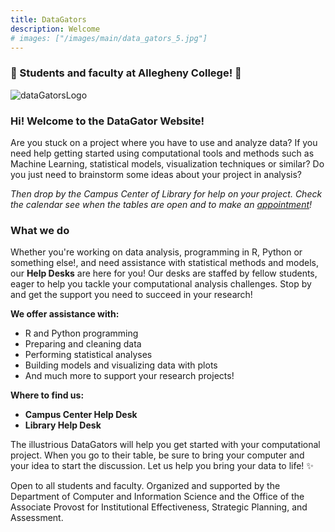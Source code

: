 ```yaml
---
title: DataGators
description: Welcome
# images: ["/images/main/data_gators_5.jpg"]
---
```


### 📢 Students and faculty at Allegheny College! 📢

![dataGatorsLogo](images/logos/tutoring_logo_22x14.png)
### Hi! Welcome to the DataGator Website!

Are you stuck on a project where you have to use and analyze data? If you need help getting started using computational tools and methods such as Machine Learning, statistical models, visualization techniques or similar? Do you just need to brainstorm some ideas about your project in analysis? 

*Then drop by the Campus Center of Library for help on your project. Check the calendar see when the tables are open and to make an [appointment](/contacts/calendar/)!*

### What we do

Whether you're working on data analysis, programming in R, Python or something else!, and need assistance with statistical methods and models, our **Help Desks** are here for you! Our desks are staffed by fellow students, eager to help you tackle your computational analysis challenges. Stop by and get the support you need to succeed in your research!

**We offer assistance with:**

- R and Python programming
- Preparing and cleaning data
- Performing statistical analyses
- Building models and visualizing data with plots
- And much more to support your research projects!

**Where to find us:**
- **Campus Center Help Desk**
- **Library Help Desk**

The illustrious DataGators will help you get started with your computational project. When you go to their table, be sure to bring your computer and your idea to start the discussion. Let us help you bring your data to life! ✨

Open to all students and faculty. Organized and supported by the Department of Computer and Information Science and the Office of the Associate Provost for Institutional Effectiveness, Strategic Planning, and Assessment.


<!-- [Check out our about page!](/about) -->
